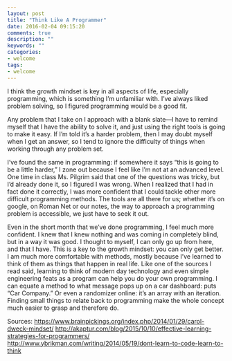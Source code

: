```yaml
---
layout: post
title: "Think Like A Programmer"
date: 2016-02-04 09:15:20
comments: true
description: ""
keywords: ""
categories:
- welcome
tags:
- welcome
---
```


I think the growth mindset is key in all aspects of life, especially programming, which is something I’m unfamiliar with. I’ve always liked problem solving, so I figured programming would be a good fit.

Any problem that I take on I approach with a blank slate—I have to remind myself that I have the ability to solve it, and just using the right tools is going to make it easy. If I’m told it’s a harder problem, then I may doubt myself when I get an answer, so I tend to ignore the difficulty of things when working through any problem set.

I’ve found the same in programming: if somewhere it says “this is going to be a little harder,” I zone out because I feel like I’m not at an advanced level. One time in class Ms. Pilgrim said that one of the questions was tricky, but I’d already done it, so I figured I was wrong. When I realized that I had in fact done it correctly, I was more confident that I could tackle other more difficult programming methods. The tools are all there for us; whether it’s on google, on Roman Net or our notes, the way to approach a programming problem is accessible, we just have to seek it out.

Even in the short month that we’ve done programming, I feel much more confident. I knew that I knew nothing and was coming in completely blind, but in a way it was good. I thought to myself, I can only go up from here, and that I have. This is a key to the growth mindset: you can only get better. I am much more comfortable with methods, mostly because I’ve learned to think of them as things that happen in real life. Like one of the sources I read said, learning to think of modern day technology and even simple engineering feats as a program can help you do your own programming. I can equate a method to what message pops up on a car dashboard: puts “Car Company.” Or even a randomizer online: it’s an array with an iteration. Finding small things to relate back to programming make the whole concept much easier to grasp and therefore do.

Sources:
https://www.brainpickings.org/index.php/2014/01/29/carol-dweck-mindset/
http://akaptur.com/blog/2015/10/10/effective-learning-strategies-for-programmers/
http://www.ybrikman.com/writing/2014/05/19/dont-learn-to-code-learn-to-think
